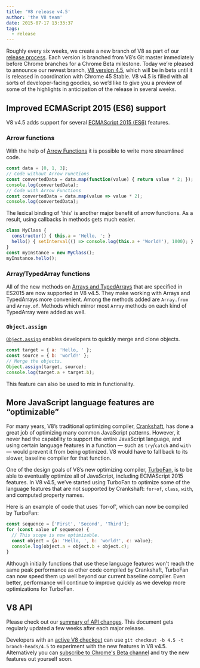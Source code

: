 ```yaml
---
title: 'V8 release v4.5'
author: 'the V8 team'
date: 2015-07-17 13:33:37
tags:
  - release
---
```

Roughly every six weeks, we create a new branch of V8 as part of our [release process](https://v8.dev/docs/release-process). Each version is branched from V8’s Git master immediately before Chrome branches for a Chrome Beta milestone. Today we’re pleased to announce our newest branch, [V8 version 4.5](https://chromium.googlesource.com/v8/v8.git/+log/branch-heads/4.5), which will be in beta until it is released in coordination with Chrome 45 Stable. V8 v4.5 is filled with all sorts of developer-facing goodies, so we’d like to give you a preview of some of the highlights in anticipation of the release in several weeks.

## Improved ECMAScript 2015 (ES6) support

V8 v4.5 adds support for several [ECMAScript 2015 (ES6)](http://www.ecma-international.org/ecma-262/6.0/) features.

### Arrow functions

With the help of [Arrow Functions](https://developer.mozilla.org/en-US/docs/Web/JavaScript/Reference/Functions/Arrow_functions) it is possible to write more streamlined code.

```js
const data = [0, 1, 3];
// Code without Arrow Functions
const convertedData = data.map(function(value) { return value * 2; });
console.log(convertedData);
// Code with Arrow Functions
const convertedData = data.map(value => value * 2);
console.log(convertedData);
```

The lexical binding of 'this' is another major benefit of arrow functions. As a result, using callbacks in methods gets much easier.

```js
class MyClass {
  constructor() { this.a = 'Hello, '; }
  hello() { setInterval(() => console.log(this.a + 'World!'), 1000); }
}
const myInstance = new MyClass();
myInstance.hello();
```

### Array/TypedArray functions

All of the new methods on [Arrays and TypedArrays](https://developer.mozilla.org/en-US/docs/Web/JavaScript/Reference/Global_Objects/Array#Methods) that are specified in ES2015 are now supported in V8 v4.5. They make working with Arrays and TypedArrays more convenient. Among the methods added are `Array.from` and `Array.of`. Methods which mirror most `Array` methods on each kind of TypedArray were added as well.

### `Object.assign`

[`Object.assign`](https://developer.mozilla.org/en-US/docs/Web/JavaScript/Reference/Global_Objects/Object/assign) enables developers to quickly merge and clone objects.

```js
const target = { a: 'Hello, ' };
const source = { b: 'world!' };
// Merge the objects.
Object.assign(target, source);
console.log(target.a + target.b);
```

This feature can also be used to mix in functionality.

## More JavaScript language features are “optimizable”

For many years, V8’s traditional optimizing compiler, [Crankshaft](https://blog.chromium.org/2010/12/new-crankshaft-for-v8.html), has done a great job of optimizing many common JavaScript patterns. However, it never had the capability to support the entire JavaScript language, and using certain language features in a function — such as `try`/`catch` and `with` — would prevent it from being optimized. V8 would have to fall back to its slower, baseline compiler for that function.

One of the design goals of V8’s new optimizing compiler, [TurboFan](/blog/turbofan-jit), is to be able to eventually optimize all of JavaScript, including ECMAScript 2015 features. In V8 v4.5, we’ve started using TurboFan to optimize some of the language features that are not supported by Crankshaft: `for`-`of`, `class`, `with`, and computed property names.

Here is an example of code that uses 'for-of', which can now be compiled by TurboFan:

```js
const sequence = ['First', 'Second', 'Third'];
for (const value of sequence) {
  // This scope is now optimizable.
  const object = {a: 'Hello, ', b: 'world!', c: value};
  console.log(object.a + object.b + object.c);
}
```

Although initially functions that use these language features won't reach the same peak performance as other code compiled by Crankshaft, TurboFan can now speed them up well beyond our current baseline compiler. Even better, performance will continue to improve quickly as we develop more optimizations for TurboFan.

## V8 API

Please check out our [summary of API changes](http://bit.ly/v8-api-changes). This document gets regularly updated a few weeks after each major release.

Developers with an [active V8 checkout](https://v8.dev/docs/source-code#using-git) can use `git checkout -b 4.5 -t branch-heads/4.5` to experiment with the new features in V8 v4.5. Alternatively you can [subscribe to Chrome's Beta channel](https://www.google.com/chrome/browser/beta.html) and try the new features out yourself soon.
